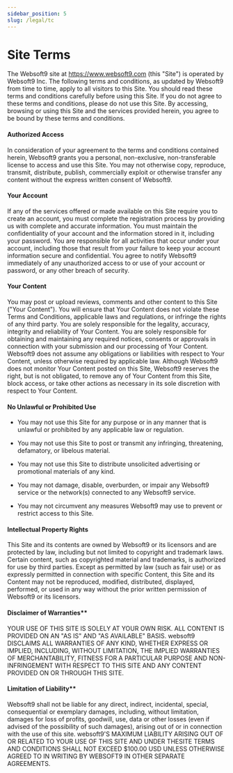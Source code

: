 ```yaml
---
sidebar_position: 5
slug: /legal/tc
---
```


# Site Terms

The Websoft9 site at https://www.websoft9.com (this "Site") is operated by Websoft9 Inc. The following terms and conditions, as updated by Websoft9 from time to time, apply to all visitors to this Site. You should read these terms and conditions carefully before using this Site. If you do not agree to these terms and conditions, please do not use this Site. By accessing, browsing or using this Site and the services provided herein, you agree to be bound by these terms and conditions.

#### Authorized Access

In consideration of your agreement to the terms and conditions contained herein, Websoft9 grants you a personal, non-exclusive, non-transferable license to access and use this Site. You may not otherwise copy, reproduce, transmit, distribute, publish, commercially exploit or otherwise transfer any content without the express written consent of Websoft9.

#### Your Account

If any of the services offered or made available on this Site require you to create an account, you must complete the registration process by providing us with complete and accurate information. You must maintain the confidentiality of your account and the information stored in it, including your password. You are responsible for all activities that occur under your account, including those that result from your failure to keep your account information secure and confidential. You agree to notify Websoft9 immediately of any unauthorized access to or use of your account or password, or any other breach of security.


#### Your Content

You may post or upload reviews, comments and other content to this Site ("Your Content"). You will ensure that Your Content does not violate these Terms and Conditions, applicable laws and regulations, or infringe the rights of any third party. You are solely responsible for the legality, accuracy, integrity and reliability of Your Content. You are solely responsible for obtaining and maintaining any required notices, consents or approvals in connection with your submission and our processing of Your Content. Websoft9 does not assume any obligations or liabilities with respect to Your Content, unless otherwise required by applicable law. Although Websoft9 does not monitor Your Content posted on this Site, Websoft9 reserves the right, but is not obligated, to remove any of Your Content from this Site, block access, or take other actions as necessary in its sole discretion with respect to Your Content.

#### No Unlawful or Prohibited Use

- You may not use this Site for any purpose or in any manner that is unlawful or prohibited by any applicable law or regulation.

- You may not use this Site to post or transmit any infringing, threatening, defamatory, or libelous material.

- You may not use this Site to distribute unsolicited advertising or promotional materials of any kind.

- You may not damage, disable, overburden, or impair any Websoft9 service or the network(s) connected to any Websoft9 service.

- You may not circumvent any measures Websoft9 may use to prevent or restrict access to this Site.

#### Intellectual Property Rights

This Site and its contents are owned by Websoft9 or its licensors and are protected by law, including but not limited to copyright and trademark laws. Certain content, such as copyrighted material and trademarks, is authorized for use by third parties. Except as permitted by law (such as fair use) or as expressly permitted in connection with specific Content, this Site and its Content may not be reproduced, modified, distributed, displayed, performed, or used in any way without the prior written permission of Websoft9 or its licensors.

#### Disclaimer of Warranties**

YOUR USE OF THIS SITE IS SOLELY AT YOUR OWN RISK. ALL CONTENT IS PROVIDED ON AN "AS IS" AND "AS AVAILABLE" BASIS. websoft9 DISCLAIMS ALL WARRANTIES OF ANY KIND, WHETHER EXPRESS OR IMPLIED, INCLUDING, WITHOUT LIMITATION, THE IMPLIED WARRANTIES OF MERCHANTABILITY, FITNESS FOR A PARTICULAR PURPOSE AND NON-INFRINGEMENT WITH RESPECT TO THIS SITE AND ANY CONTENT PROVIDED ON OR THROUGH THIS SITE.

#### Limitation of Liability**

Websoft9 shall not be liable for any direct, indirect, incidental, special, consequential or exemplary damages, including, without limitation, damages for loss of profits, goodwill, use, data or other losses (even if advised of the possibility of such damages), arising out of or in connection with the use of this site. websoft9'S MAXIMUM LIABILITY ARISING OUT OF OR RELATED TO YOUR USE OF THIS SITE AND UNDER THESITE TERMS AND CONDITIONS SHALL NOT EXCEED $100.00 USD UNLESS OTHERWISE AGREED TO IN WRITING BY WEBSOFT9 IN OTHER SEPARATE AGREEMENTS.